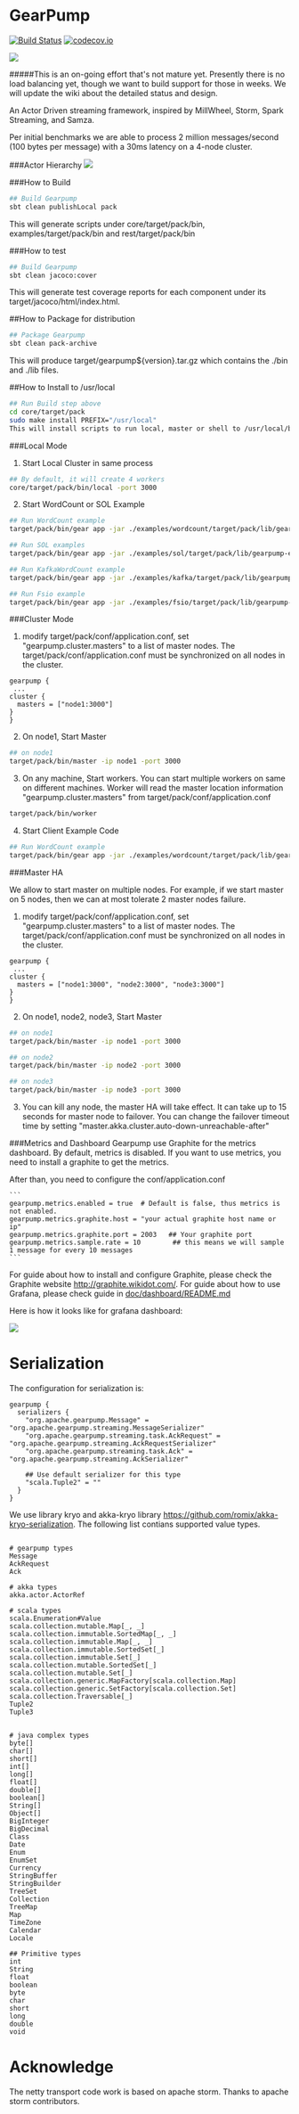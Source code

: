 GearPump
========

[![Build Status](https://travis-ci.org/intel-hadoop/gearpump.svg?branch=master)](https://travis-ci.org/intel-hadoop/gearpump?branch=master)
[![codecov.io](https://codecov.io/github/intel-hadoop/gearpump/coverage.svg?branch=master)](https://codecov.io/github/intel-hadoop/gearpump?branch=master)

![](https://raw.githubusercontent.com/clockfly/gearpump/master/doc/logo/logo.png)

#####This is an on-going effort that's not mature yet. Presently there is no load balancing yet, though we want to build support for those in weeks. We will update the wiki about the detailed status and design.

An Actor Driven streaming framework, inspired by MillWheel, Storm, Spark Streaming, and Samza.

Per initial benchmarks we are able to process 2 million messages/second (100 bytes per message) with a 30ms latency on a 4-node cluster.


###Actor Hierarchy
![](https://raw.githubusercontent.com/clockfly/gearpump/master/doc/actor_hierachy.png)

###How to Build
  ```bash
  ## Build Gearpump
  sbt clean publishLocal pack
  ```
  This will generate scripts under core/target/pack/bin, examples/target/pack/bin and rest/target/pack/bin

###How to test
  ```bash
  ## Build Gearpump
  sbt clean jacoco:cover
  ```
  This will generate test coverage reports for each component under its target/jacoco/html/index.html.

##How to Package for distribution
  ```bash
  ## Package Gearpump
  sbt clean pack-archive
  ```
  This will produce target/gearpump${version}.tar.gz which contains the ./bin and ./lib files.

##How to Install to /usr/local
  ```bash
  ## Run Build step above
  cd core/target/pack
  sudo make install PREFIX="/usr/local"
  This will install scripts to run local, master or shell to /usr/local/bin and jars to /usr/local/lib.
  ```

###Local Mode

1. Start Local Cluster in same process
  ```bash
  ## By default, it will create 4 workers
  core/target/pack/bin/local -port 3000
  ```

2. Start WordCount or SOL Example
  
  ```bash
  ## Run WordCount example
  target/pack/bin/gear app -jar ./examples/wordcount/target/pack/lib/gearpump-examples-wordcount-0.2-SNAPSHOT.jar org.apache.gearpump.streaming.examples.wordcount.WordCount -master 127.0.0.1:3000
  ```
  ```bash
  ## Run SOL examples
  target/pack/bin/gear app -jar ./examples/sol/target/pack/lib/gearpump-examples-sol-0.2-SNAPSHOT.jar org.apache.gearpump.streaming.examples.sol.SOL -master 127.0.0.1:3000
  ```
  ```bash
  ## Run KafkaWordCount example
  target/pack/bin/gear app -jar ./examples/kafka/target/pack/lib/gearpump-examples-kafka-0.2-SNAPSHOT.jar org.apache.gearpump.streaming.examples.kafka.KafkaWordCount -master 127.0.0.1:3000
  ```
  ```bash
  ## Run Fsio example
  target/pack/bin/gear app -jar ./examples/fsio/target/pack/lib/gearpump-examples-fsio-0.2-SNAPSHOT.jar org.apache.gearpump.streaming.examples.fsio.SequenceFileIO -master 127.0.0.1:3000 -input <input> -output <output>
  ```


###Cluster Mode

1. modify target/pack/conf/application.conf, set "gearpump.cluster.masters" to a list of master nodes. The target/pack/conf/application.conf must be synchronized on all nodes in the cluster.

  ```
  gearpump {
   ...
  cluster {
    masters = ["node1:3000"]
  }
  }
  ```
  
2. On node1, Start Master
  ```bash
  ## on node1
  target/pack/bin/master -ip node1 -port 3000  
  ```

3. On any machine, Start workers. You can start multiple workers on same on different machines. Worker will read the master location information "gearpump.cluster.masters" from target/pack/conf/application.conf

  ```bash
  target/pack/bin/worker
  ```
  
4. Start Client Example Code
  ```bash
  ## Run WordCount example
  target/pack/bin/gear app -jar ./examples/wordcount/target/pack/lib/gearmp-examples-wordcount-0.2-SNAPSHOT.jar org.apache.gearpump.streaming.examples.wordcount.WordCount -master 127.0.0.1:3000
  ```

###Master HA

We allow to start master on multiple nodes. For example, if we start master on 5 nodes, then we can at most tolerate 2 master nodes failure. 

1. modify target/pack/conf/application.conf, set "gearpump.cluster.masters" to a list of master nodes. The target/pack/conf/application.conf must be synchronized on all nodes in the cluster.

  ```
  gearpump {
   ...
  cluster {
    masters = ["node1:3000", "node2:3000", "node3:3000"]
  }
  }
  ```

2. On node1, node2, node3, Start Master
  ```bash
  ## on node1
  target/pack/bin/master -ip node1 -port 3000  
  
  ## on node2
  target/pack/bin/master -ip node2 -port 3000  
  
  ## on node3
  target/pack/bin/master -ip node3 -port 3000  
  ```  

3. You can kill any node, the master HA will take effect. It can take up to 15 seconds for master node to failover. You can change the failover timeout time by setting "master.akka.cluster.auto-down-unreachable-after"
  
###Metrics and Dashboard
Gearpump use Graphite for the metrics dashboard. By default, metrics is disabled. If you want to use metrics, you need to install a graphite to get the metrics.

After than, you need to configure the conf/application.conf

    ```
	gearpump.metrics.enabled = true  # Default is false, thus metrics is not enabled.
	gearpump.metrics.graphite.host = "your actual graphite host name or ip"  
	gearpump.metrics.graphite.port = 2003   ## Your graphite port
	gearpump.metrics.sample.rate = 10        ## this means we will sample 1 message for every 10 messages
	```
For guide about how to install and configure Graphite, please check the Graphite website http://graphite.wikidot.com/.	For guide about how to use Grafana, please check guide in [doc/dashboard/README.md](doc/dashboard/README.md)

Here is how it looks like for grafana dashboard:

![](https://raw.githubusercontent.com/clockfly/gearpump/master/doc/dashboard.png)

Serialization
========================

The configuration for serialization is:

```
gearpump {
  serializers {
    "org.apache.gearpump.Message" = "org.apache.gearpump.streaming.MessageSerializer"
    "org.apache.gearpump.streaming.task.AckRequest" = "org.apache.gearpump.streaming.AckRequestSerializer"
    "org.apache.gearpump.streaming.task.Ack" = "org.apache.gearpump.streaming.AckSerializer"

    ## Use default serializer for this type
    "scala.Tuple2" = ""
  }
}
```

We use library kryo and akka-kryo library https://github.com/romix/akka-kryo-serialization. The following list contians supported value types.

```

# gearpump types
Message
AckRequest
Ack

# akka types
akka.actor.ActorRef

# scala types
scala.Enumeration#Value
scala.collection.mutable.Map[_, _]
scala.collection.immutable.SortedMap[_, _]
scala.collection.immutable.Map[_, _]
scala.collection.immutable.SortedSet[_]
scala.collection.immutable.Set[_]
scala.collection.mutable.SortedSet[_]
scala.collection.mutable.Set[_]
scala.collection.generic.MapFactory[scala.collection.Map]
scala.collection.generic.SetFactory[scala.collection.Set]
scala.collection.Traversable[_]
Tuple2
Tuple3


# java complex types
byte[]
char[]
short[]
int[]
long[]
float[]
double[]
boolean[]
String[]
Object[]
BigInteger
BigDecimal
Class
Date
Enum
EnumSet
Currency
StringBuffer
StringBuilder
TreeSet
Collection
TreeMap
Map
TimeZone
Calendar
Locale

## Primitive types
int
String
float
boolean
byte
char
short
long
double
void
```

Acknowledge
========================
The netty transport code work is based on apache storm. Thanks to apache storm contributors.

